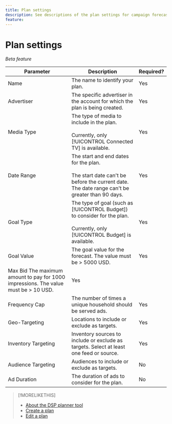 ```yaml
---
title: Plan settings
description: See descriptions of the plan settings for campaign forecasts.
feature: 
---
```

# Plan settings

*Beta feature*

| Parameter | Description | Required? |
| --- | --- | --- |
| Name | The name to identify your plan. | Yes |
| Advertiser | The specific advertiser in the account for which the plan is being created. | Yes |
| Media Type | The type of media to include in the plan.<br><br>Currently, only [!UICONTROL Connected TV] is available.| Yes |
| Date Range | The start and end dates for the plan.<br><br>The start date can't be before the current date. The date range can't be greater than 90 days. | Yes | 
| Goal Type | The type of goal (such as [!UICONTROL Budget]) to consider for the plan.<br><br>Currently, only [!UICONTROL Budget] is available. | Yes |
| Goal Value | The goal value for the forecast. The value must be > 5000 USD. | Yes | 
| Max Bid The maximum amount to pay for 1000 impressions. The value must be > 10 USD. | Yes |
| Frequency Cap | The number of times a unique household should be served ads. | Yes |
| Geo-Targeting | Locations to include or exclude as targets. | Yes |
| Inventory Targeting | Inventory sources to include or exclude as targets. Select at least one feed or source. | Yes |
| Audience Targeting | Audiences to include or exclude as targets. | No |
| Ad Duration | The duration of ads to consider for the plan. | No |

>[!MORELIKETHIS]
>
>* [About the DSP planner tool](planner-about.md)
>* [Create a plan](planner-create.md)
>* [Edit a plan](planner-edit.md)
